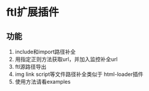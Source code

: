 #  ftl扩展插件
 ## 功能
1. include和import路径补全
2. 用指定正则方法获取url，并加入监控补全url
3. ftl源路径导出
4. img link script等文件路径补全类似于  html-loader插件
5. 使用方法请看examples
